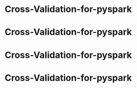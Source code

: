 # Cross-Validation-for-pyspark
# Cross-Validation-for-pyspark
# Cross-Validation-for-pyspark
# Cross-Validation-for-pyspark
